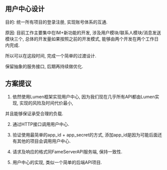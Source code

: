 ## 用户中心设计

目的: 统一所有项目的登录注册, 实现账号体系的互通.

原因: 目前工作主要集中在IM+新功能的开发, 涉及用户模块/联系人模块/消息发送模块三个,
总体的开发量如果按照之前的开发模式, 能够由两个开发在两个工作日内完成.

所以可以在这段时间, 完成一个简单的过渡设计.

保留抽象的服务接口, 后期再持续做优化.

## 方案提议

1. 依然使用Lumen框架实现用户中心, 因为我们现在几乎所有API都由Lumen实现, 实现的风险及时间代价最小,

并且能够保证承受合理的负载.

2. 通过HTTP接口调用用户中心.

3. 验证使用最简单的app_id + app_secret的方式, 添加app_id是因为可能后面还有其他的项目会调用用户中心.

4. 请求及响应的格式同FameServerAPI服务端, 保持一致性.

5. 用户中心的实现, 类似一个简单的后端API项目.
